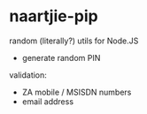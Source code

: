 naartjie-pip
============

random (literally?) utils for Node.JS
 - generate random PIN
 
validation:
 - ZA mobile / MSISDN numbers
 - email address
